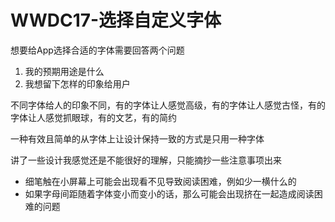 # WWDC17-选择自定义字体

想要给App选择合适的字体需要回答两个问题

1. 我的预期用途是什么
2. 我想留下怎样的印象给用户

不同字体给人的印象不同，有的字体让人感觉高级，有的字体让人感觉古怪，有的字体让人感觉抓眼球，有的文艺，有的简约

一种有效且简单的从字体上让设计保持一致的方式是只用一种字体

讲了一些设计我感觉还是不能很好的理解，只能摘抄一些注意事项出来

- 细笔触在小屏幕上可能会出现看不见导致阅读困难，例如少一横什么的
- 如果字母间距随着字体变小而变小的话，那么可能会出现挤在一起造成阅读困难的问题

